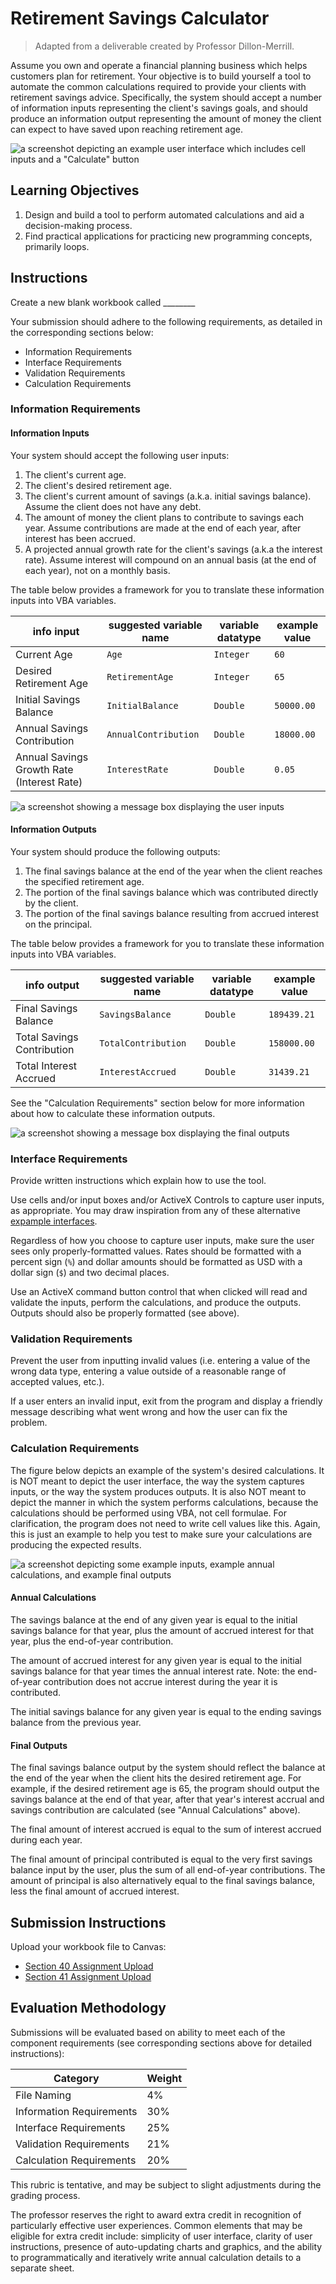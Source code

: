 # Retirement Savings Calculator

> Adapted from a deliverable created by Professor Dillon-Merrill.

Assume you own and operate a financial planning business which helps customers plan for retirement. Your objective is to build yourself a tool to automate the common calculations required to provide your clients with retirement savings advice. Specifically, the system should accept a number of information inputs representing the client's savings goals, and should produce an information output representing the amount of money the client can expect to have saved upon reaching retirement age.

![a screenshot depicting an example user interface which includes cell inputs and a "Calculate" button](example-interfaces/cells-only.png)

## Learning Objectives

  1. Design and build a tool to perform automated calculations and aid a decision-making process.
  2. Find practical applications for practicing new programming concepts, primarily loops.

  


## Instructions

Create a new blank workbook called ________

Your submission should adhere to the following requirements, as detailed in the corresponding sections below:

  + Information Requirements
  + Interface Requirements
  + Validation Requirements
  + Calculation Requirements


### Information Requirements

#### Information Inputs

Your system should accept the following user inputs:

  1. The client's current age.
  2. The client's desired retirement age.
  3. The client's current amount of savings (a.k.a. initial savings balance). Assume the client does not have any debt.
  4. The amount of money the client plans to contribute to savings each year. Assume contributions are made at the end of each year, after interest has been accrued.
  5. A projected annual growth rate for the client's savings (a.k.a the interest rate). Assume interest will compound on an annual basis (at the end of each year), not on a monthly basis.

The table below provides a framework for you to translate these information inputs into VBA variables.

info input | suggested variable name | variable datatype | example value
--- | ---  | ---  | ---
Current Age | `Age` | `Integer` | `60`
Desired Retirement Age | `RetirementAge` | `Integer` | `65`
Initial Savings Balance | `InitialBalance` | `Double` | `50000.00`
Annual Savings Contribution | `AnnualContribution` | `Double` | `18000.00`
Annual Savings Growth Rate (Interest Rate) | `InterestRate` | `Double` | `0.05`

![a screenshot showing a message box displaying the user inputs](display-inputs.png)

#### Information Outputs

Your system should produce the following outputs:

  1. The final savings balance at the end of the year when the client reaches the specified retirement age.
  2. The portion of the final savings balance which was contributed directly by the client.
  3. The portion of the final savings balance resulting from accrued interest on the principal.

The table below provides a framework for you to translate these information inputs into VBA variables.

info output | suggested variable name | variable datatype | example value
--- | ---  | ---  | ---
Final Savings Balance | `SavingsBalance` | `Double` | `189439.21`
Total Savings Contribution | `TotalContribution` | `Double` | `158000.00`
Total Interest Accrued | `InterestAccrued` | `Double` | `31439.21`

See the "Calculation Requirements" section below for more information about how to calculate these information outputs.

![a screenshot showing a message box displaying the final outputs](display-outputs.png)







### Interface Requirements

Provide written instructions which explain how to use the tool.

Use cells and/or input boxes and/or ActiveX Controls to capture user inputs, as appropriate. You may draw inspiration from any of these alternative [expample interfaces](example-interfaces.md).

Regardless of how you choose to capture user inputs, make sure the user sees only properly-formatted values. Rates should be formatted with a percent sign (`%`) and dollar amounts should be formatted as USD with a dollar sign (`$`) and two decimal places.

Use an ActiveX command button control that when clicked will read and validate the inputs, perform the calculations, and produce the outputs. Outputs should also be properly formatted (see above).










### Validation Requirements

Prevent the user from inputting invalid values (i.e. entering a value of the wrong data type, entering a value outside of a reasonable range of accepted values, etc.).

If a user enters an invalid input, exit from the program and display a friendly message describing what went wrong and how the user can fix the problem.












### Calculation Requirements

The figure below depicts an example of the system's desired calculations. It is NOT meant to depict the user interface, the way the system captures inputs, or the way the system produces outputs. It is also NOT meant to depict the manner in which the system performs calculations, because the calculations should be performed using VBA, not cell formulae. For clarification, the program does not need to write cell values like this. Again, this is just an example to help you test to make sure your calculations are producing the expected results.

![a screenshot depicting some example inputs, example annual calculations, and example final outputs](example-calculation-results.png)

#### Annual Calculations

The savings balance at the end of any given year is equal to the initial savings balance for that year, plus the amount of accrued interest for that year, plus the end-of-year contribution.

The amount of accrued interest for any given year is equal to the initial savings balance for that year times the annual interest rate. Note: the end-of-year contribution does not accrue interest during the year it is contributed.

The initial savings balance for any given year is equal to the ending savings balance from the previous year.

#### Final Outputs

The final savings balance output by the system should reflect the balance at the end of the year when the client hits the desired retirement age. For example, if the desired retirement age is 65, the program should output the savings balance at the end of that year, after that year's interest accrual and savings contribution are calculated (see "Annual Calculations" above).

The final amount of interest accrued is equal to the sum of interest accrued during each year.

The final amount of principal contributed is equal to the very first savings balance input by the user, plus the sum of all end-of-year contributions. The amount of principal is also alternatively equal to the final savings balance, less the final amount of accrued interest.













## Submission Instructions

Upload your workbook file to Canvas:

  + [Section 40 Assignment Upload](https://georgetown.instructure.com/courses/54379/assignments/123534)
  + [Section 41 Assignment Upload](https://georgetown.instructure.com/courses/54380/assignments/123536)

## Evaluation Methodology

Submissions will be evaluated based on ability to meet each of the component requirements (see corresponding sections above for detailed instructions):

Category | Weight
--- | ---
File Naming | 4%
Information Requirements | 30%
Interface Requirements | 25%
Validation Requirements | 21%
Calculation Requirements | 20%

This rubric is tentative, and may be subject to slight adjustments during the grading process. 

The professor reserves the right to award extra credit in recognition of particularly effective user experiences. Common elements that may be eligible for extra credit include: simplicity of user interface, clarity of user instructions, presence of auto-updating charts and graphics, and the ability to programmatically and iteratively write annual calculation details to a separate sheet.